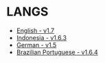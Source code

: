 # LANGS

* [English - v1.7](en/)
* [Indonesia - v1.6.3](id/)
* [German - v1.5](de/)
* [Brazilian Portuguese - v1.6.4](br/)

